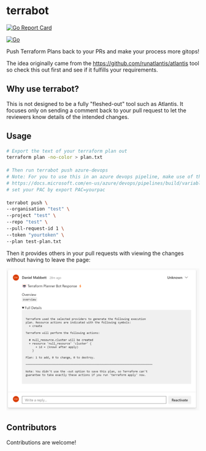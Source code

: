 # terrabot

[![Go Report Card](https://goreportcard.com/badge/github.com/danielmabbett/terrabot)](https://goreportcard.com/report/github.com/danielmabbett/terrabot)

[![Go](https://github.com/DanielMabbett/terrabot/actions/workflows/go.yml/badge.svg)](https://github.com/DanielMabbett/terrabot/actions/workflows/go.yml)

Push Terraform Plans back to your PRs and make your process more gitops!

The idea originally came from the https://github.com/runatlantis/atlantis tool so check this out first and see if it fulfills your requirements.

## Why use terrabot?

This is not designed to be a fully "fleshed-out" tool such as Atlantis. 
It focuses only on sending a comment back to your pull request to let the reviewers know details of the intended changes. 

## Usage

```sh
# Export the text of your terraform plan out
terraform plan -no-color > plan.txt

# Then run terrabot push azure-devops
# Note: For you to use this in an azure devops pipeline, make use of the pipeline variables 
# https://docs.microsoft.com/en-us/azure/devops/pipelines/build/variables?view=azure-devops&tabs=yaml
# set your PAC by export PAC=yourpac

terrabot push \
--organisation "test" \
--project "test" \
--repo "test" \
--pull-request-id 1 \
--token "yourtoken" \
--plan test-plan.txt

```

Then it provides others in your pull requests with viewing the changes without having to leave the page:

![Screenshot](./images/screenshot1.png)

## Contributors

Contributions are welcome!

